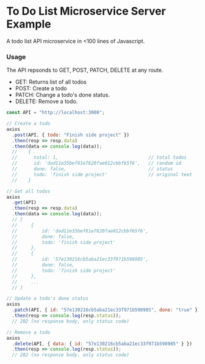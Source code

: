 # To Do List Microservice Server Example

A todo list API microservice in <100 lines of Javascript.


### Usage
The API repsonds to GET, POST, PATCH, DELETE at any route.

* GET: Returns list of all todos
* POST: Create a todo
* PATCH: Change a todo's done status.
* DELETE: Remove a todo.

```js
const API = "http://localhost:3000";

// Create a todo
axios
  .post(API, { todo: "Finish side project" })
  .then(resp => resp.data)
  .then(data => console.log(data));
  //    {
  //      total: 1,                                 // total todos
  //      id: 'dad11e35bef81e7620fae012cbbf65f6',   // random id
  //      done: false,                              // status
  //      todo: 'finish side project'               // original text
  //    }

// Get all todos
axios
  .get(API)
  .then(resp => resp.data)
  .then(data => console.log(data));
  // [
  //     {
  //         id: 'dad11e35bef81e7620fae012cbbf65f6',
  //         done: false,
  //         todo: 'finish side project'
  //     },
  //     {
  //         id: '57e130216cb5aba21ec33f971b598985',
  //         done: false,
  //         todo: 'finish side project'
  //     },
  //     ...
  // ]

// Update a todo's done status
axios
  .patch(API, { id: "57e130216cb5aba21ec33f971b598985", done: "true" })
  .then(resp => console.log(resp.status));
  // 202 (no response body, only status code)

// Remove a todo
axios
  .delete(API, { data: { id: "57e130216cb5aba21ec33f971b598985" } })
  .then(resp => console.log(resp.status));
  // 202 (no response body, only status code)

```
